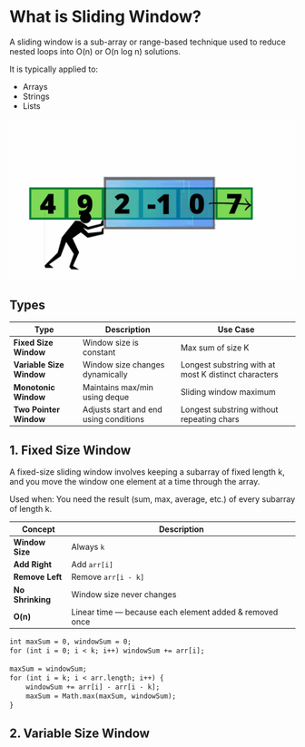 # What is Sliding Window?

A sliding window is a sub-array or range-based technique used to reduce nested loops into O(n) or O(n log n) solutions.

It is typically applied to:

* Arrays
* Strings
* Lists
 
![1_m1WP0k9cHRkcTixpfayOdA.gif](1_m1WP0k9cHRkcTixpfayOdA.gif)

## Types
| Type                     | Description                            | Use Case                                             |
|--------------------------|----------------------------------------|------------------------------------------------------|
| **Fixed Size Window**    | Window size is constant                | Max sum of size K                                    |
| **Variable Size Window** | Window size changes dynamically        | Longest substring with at most K distinct characters |
| **Monotonic Window**     | Maintains max/min using deque          | Sliding window maximum                               |
| **Two Pointer Window**   | Adjusts start and end using conditions | Longest substring without repeating chars            |


## 1. Fixed Size Window
A fixed-size sliding window involves keeping a subarray of fixed length k, and you move the window one element at a time through the array.

Used when:
You need the result (sum, max, average, etc.) of every subarray of length k.

| Concept          | Description                                             |
|------------------|---------------------------------------------------------|
| **Window Size**  | Always `k`                                              |
| **Add Right**    | Add `arr[i]`                                            |
| **Remove Left**  | Remove `arr[i - k]`                                     |
| **No Shrinking** | Window size never changes                               |
| **O(n)**         | Linear time — because each element added & removed once |


```
int maxSum = 0, windowSum = 0;
for (int i = 0; i < k; i++) windowSum += arr[i];

maxSum = windowSum;
for (int i = k; i < arr.length; i++) {
    windowSum += arr[i] - arr[i - k];
    maxSum = Math.max(maxSum, windowSum);
}
```

## 2. Variable Size Window
